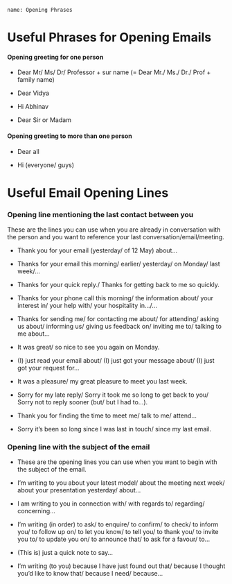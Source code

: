 ```ngMeta
name: Opening Phrases
```

# Useful Phrases for Opening Emails


#### Opening greeting for one person
* Dear Mr/ Ms/ Dr/ Professor + sur name (= Dear Mr./ Ms./ Dr./ Prof + family name)

* Dear Vidya

* Hi Abhinav

* Dear Sir or Madam

####  Opening greeting to more than one person

* Dear all

* Hi (everyone/ guys)


# Useful Email Opening Lines

### Opening line mentioning the last contact between you
These are the lines you can use when you are already in conversation with the person and you want to reference your last conversation/email/meeting.

* Thank you for your email (yesterday/ of 12 May) about…

* Thanks for your email this morning/ earlier/ yesterday/ on Monday/ last week/…

* Thanks for your quick reply./ Thanks for getting back to me so quickly.

* Thanks for your phone call this morning/ the information about/ your interest in/ your help with/ your hospitality in…/…

* Thanks for sending me/ for contacting me about/ for attending/ asking us about/ informing us/ giving us feedback on/ inviting me to/ talking to me about…

* It was great/ so nice to see you again on Monday.

* (I) just read your email about/ (I) just got your message about/ (I) just got your request for…

* It was a pleasure/ my great pleasure to meet you last week.

* Sorry for my late reply/ Sorry it took me so long to get back to you/ Sorry not to reply sooner (but/ but I had to…).

* Thank you for finding the time to meet me/ talk to me/ attend…

* Sorry it’s been so long since I was last in touch/ since my last email.


### Opening line with the subject of the email
* These are the opening lines you can use when you want to begin with the subject of the email.

* I’m writing to you about your latest model/ about the meeting next week/ about your presentation yesterday/ about…

* I am writing to you in connection with/ with regards to/ regarding/ concerning…

* I’m writing (in order) to ask/ to enquire/ to confirm/ to check/ to inform you/ to follow up on/ to let you know/ to tell you/ to thank you/ to invite you to/ to update you on/ to announce that/ to ask for a favour/ to…

* (This is) just a quick note to say…

* I’m writing (to you) because I have just found out that/ because I thought you’d like to know that/ because I need/ because…
